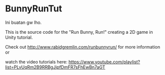 # BunnyRunTut

Ini buatan gw lho.

This is the source code for the "Run Bunny, Run!" creating a 2D game in Unity tutorial.

Check out http://www.rabidgremlin.com/runbunnyrun/ for more information or 

watch the video tutorials here: https://www.youtube.com/playlist?list=PLvUqRm2B9RRBgJipfDmFR7sFhEwBn7aGT
